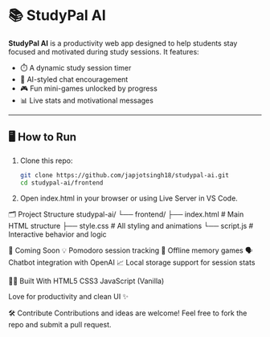 # 📚 StudyPal AI

**StudyPal AI** is a productivity web app designed to help students stay focused and motivated during study sessions. It features:

- ⏱️ A dynamic study session timer
- 💬 AI-styled chat encouragement
- 🎮 Fun mini-games unlocked by progress
- 📊 Live stats and motivational messages

---

## 🖥️ How to Run

1. Clone this repo:
   ```bash
   git clone https://github.com/japjotsingh18/studypal-ai.git
   cd studypal-ai/frontend
2. Open index.html in your browser or using Live Server in VS Code.

🗂️ Project Structure
studypal-ai/
└── frontend/
    ├── index.html      # Main HTML structure
    ├── style.css       # All styling and animations
    └── script.js       # Interactive behavior and logic

🚀 Coming Soon
💡 Pomodoro session tracking
🧠 Offline memory games
🗣️ Chatbot integration with OpenAI
📈 Local storage support for session stats

👩‍💻 Built With
HTML5
CSS3
JavaScript (Vanilla)

Love for productivity and clean UI ✨

🛠️ Contribute
Contributions and ideas are welcome! Feel free to fork the repo and submit a pull request.

